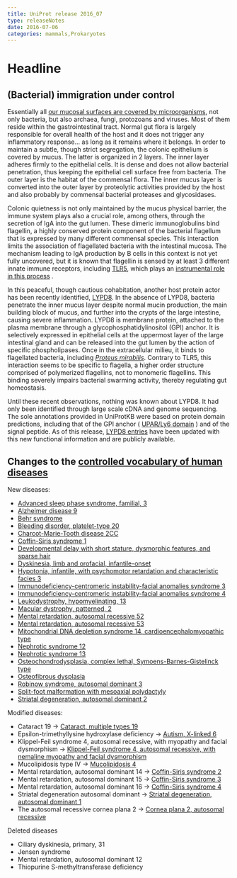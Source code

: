 ```yaml
---
title: UniProt release 2016_07
type: releaseNotes
date: 2016-07-06
categories: mammals,Prokaryotes
---
```


# Headline

## (Bacterial) immigration under control

Essentially all [our mucosal surfaces are covered by microorganisms](http://www.uniprot.org/help/2014/03/19/release), not only bacteria, but also archaea, fungi, protozoans and viruses. Most of them reside within the gastrointestinal tract. Normal gut flora is largely responsible for overall health of the host and it does not trigger any inflammatory response... as long as it remains where it belongs. In order to maintain a subtle, though strict segregation, the colonic epithelium is covered by mucus. The latter is organized in 2 layers. The inner layer adheres firmly to the epithelial cells. It is dense and does not allow bacterial penetration, thus keeping the epithelial cell surface free from bacteria. The outer layer is the habitat of the commensal flora. The inner mucus layer is converted into the outer layer by proteolytic activities provided by the host and also probably by commensal bacterial proteases and glycosidases.

Colonic quietness is not only maintained by the mucus physical barrier, the immune system plays also a crucial role, among others, through the secretion of IgA into the gut lumen. These dimeric immunoglobulins bind flagellin, a highly conserved protein component of the bacterial flagellum that is expressed by many different commensal species. This interaction limits the association of flagellated bacteria with the intestinal mucosa. The mechanism leading to IgA production by B cells in this context is not yet fully uncovered, but it is known that flagellin is sensed by at least 3 different innate immune receptors, including [TLR5](http://www.uniprot.org/uniprot/?query=gene:tlr5+AND+reviewed:yes), which plays an [instrumental role in this process](https://www.ncbi.nlm.nih.gov/pubmed/24237702) .

In this peaceful, though cautious cohabitation, another host protein actor has been recently identified, [LYPD8](https://www.ncbi.nlm.nih.gov/pubmed/27027293). In the absence of LYPD8, bacteria penetrate the inner mucus layer despite normal mucin production, the main building block of mucus, and further into the crypts of the large intestine, causing severe inflammation. LYPD8 is membrane protein, attached to the plasma membrane through a glycophosphatidylinositol (GPI) anchor. It is selectively expressed in epithelial cells at the uppermost layer of the large intestinal gland and can be released into the gut lumen by the action of specific phospholipases. Once in the extracellular milieu, it binds to flagellated bacteria, including [*Proteus mirabilis*](http://www.uniprot.org/taxonomy/584). Contrary to TLR5, this interaction seems to be specific to flagella, a higher order structure comprised of polymerized flagellins, not to monomeric flagellins. This binding severely impairs bacterial swarming activity, thereby regulating gut homeostasis.

Until these recent observations, nothing was known about LYPD8. It had only been identified through large scale cDNA and genome sequencing. The sole annotations provided in UniProtKB were based on protein domain predictions, including that of the GPI anchor ( [UPAR/Ly6 domain](http://www.ebi.ac.uk/interpro/entry/IPR016054) ) and of the signal peptide. As of this release, [LYPD8 entries](http://www.uniprot.org/uniprot/?query=gene:lypd8+AND+reviewed:yes) have been updated with this new functional information and are publicly available.

## Changes to the [controlled vocabulary of human diseases](https://ftp.uniprot.org/pub/databases/uniprot/current_release/knowledgebase/complete/docs/humdisease)

New diseases:

-   [Advanced sleep phase syndrome, familial, 3](http://www.uniprot.org/diseases/DI-04696)
-   [Alzheimer disease 9](http://www.uniprot.org/diseases/DI-04711)
-   [Behr syndrome](http://www.uniprot.org/diseases/DI-04690)
-   [Bleeding disorder, platelet-type 20](http://www.uniprot.org/diseases/DI-04706)
-   [Charcot-Marie-Tooth disease 2CC](http://www.uniprot.org/diseases/DI-04709)
-   [Coffin-Siris syndrome 1](http://www.uniprot.org/diseases/DI-04692)
-   [Developmental delay with short stature, dysmorphic features, and sparse hair](http://www.uniprot.org/diseases/DI-04703)
-   [Dyskinesia, limb and orofacial, infantile-onset](http://www.uniprot.org/diseases/DI-04707)
-   [Hypotonia, infantile, with psychomotor retardation and characteristic facies 3](http://www.uniprot.org/diseases/DI-04694)
-   [Immunodeficiency-centromeric instability-facial anomalies syndrome 3](http://www.uniprot.org/diseases/DI-04704)
-   [Immunodeficiency-centromeric instability-facial anomalies syndrome 4](http://www.uniprot.org/diseases/DI-04705)
-   [Leukodystrophy, hypomyelinating, 13](http://www.uniprot.org/diseases/DI-04695)
-   [Macular dystrophy, patterned, 2](http://www.uniprot.org/diseases/DI-04710)
-   [Mental retardation, autosomal recessive 52](http://www.uniprot.org/diseases/DI-04697)
-   [Mental retardation, autosomal recessive 53](http://www.uniprot.org/diseases/DI-04693)
-   [Mitochondrial DNA depletion syndrome 14, cardioencephalomyopathic type](http://www.uniprot.org/diseases/DI-04691)
-   [Nephrotic syndrome 12](http://www.uniprot.org/diseases/DI-04699)
-   [Nephrotic syndrome 13](http://www.uniprot.org/diseases/DI-04700)
-   [Osteochondrodysplasia, complex lethal, Symoens-Barnes-Gistelinck type](http://www.uniprot.org/diseases/DI-04702)
-   [Osteofibrous dysplasia](http://www.uniprot.org/diseases/DI-04712)
-   [Robinow syndrome, autosomal dominant 3](http://www.uniprot.org/diseases/DI-04701)
-   [Split-foot malformation with mesoaxial polydactyly](http://www.uniprot.org/diseases/DI-04698)
-   [Striatal degeneration, autosomal dominant 2](http://www.uniprot.org/diseases/DI-04708)

Modified diseases:

-   Cataract 19 -&gt; [Cataract, multiple types 19](http://www.uniprot.org/diseases/DI-03783)
-   Epsilon-trimethyllysine hydroxylase deficiency -&gt; [Autism, X-linked 6](http://www.uniprot.org/diseases/DI-03482)
-   Klippel-Feil syndrome 4, autosomal recessive, with myopathy and facial dysmorphism -&gt; [Klippel-Feil syndrome 4, autosomal recessive, with nemaline myopathy and facial dysmorphism](http://www.uniprot.org/diseases/DI-04523)
-   Mucolipidosis type IV -&gt; [Mucolipidosis 4](http://www.uniprot.org/diseases/DI-01998)
-   Mental retardation, autosomal dominant 14 -&gt; [Coffin-Siris syndrome 2](http://www.uniprot.org/diseases/DI-03453)
-   Mental retardation, autosomal dominant 15 -&gt; [Coffin-Siris syndrome 3](http://www.uniprot.org/diseases/DI-03454)
-   Mental retardation, autosomal dominant 16 -&gt; [Coffin-Siris syndrome 4](http://www.uniprot.org/diseases/DI-03455)
-   Striatal degeneration autosomal dominant -&gt; [Striatal degeneration, autosomal dominant 1](http://www.uniprot.org/diseases/DI-02813)
-   The autosomal recessive cornea plana 2 -&gt; [Cornea plana 2, autosomal recessive](http://www.uniprot.org/diseases/DI-02364)

Deleted diseases

-   Ciliary dyskinesia, primary, 31
-   Jensen syndrome
-   Mental retardation, autosomal dominant 12
-   Thiopurine S-methyltransferase deficiency
